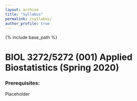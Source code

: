```yaml
---
layout: archive
title: "Syllabus"
permalink: /syllabus/
author_profile: true
---
```


{% include base_path %}

<!-- Edit below this line -->

BIOL 3272/5272 (001) Applied Biostatistics (Spring 2020)
======

### Prerequisites:

Placeholder
